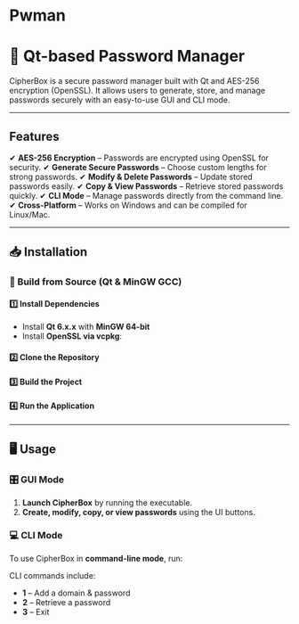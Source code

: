 # Pwman

# 🔐 Qt-based Password Manager

CipherBox is a secure password manager built with Qt and AES-256 encryption (OpenSSL). It allows users to generate, store, and manage passwords securely with an easy-to-use GUI and CLI mode.


---

## Features

✔ **AES-256 Encryption** – Passwords are encrypted using OpenSSL for security.
✔ **Generate Secure Passwords** – Choose custom lengths for strong passwords.
✔ **Modify & Delete Passwords** – Update stored passwords easily.
✔ **Copy & View Passwords** – Retrieve stored passwords quickly.
✔ **CLI Mode** – Manage passwords directly from the command line.
✔ **Cross-Platform** – Works on Windows and can be compiled for Linux/Mac.

---

## 📥 Installation

### **🔧 Build from Source (Qt & MinGW GCC)**

#### **1️⃣ Install Dependencies**

* Install **Qt 6.x.x** with **MinGW 64-bit**
* Install **OpenSSL via vcpkg**:

#### **2️⃣ Clone the Repository**

#### **3️⃣ Build the Project**

#### **4️⃣ Run the Application**

---

## 🖥️ Usage

### **🎛 GUI Mode**

1. **Launch CipherBox** by running the executable.
2. **Create, modify, copy, or view passwords** using the UI buttons.

### **💻 CLI Mode**

To use CipherBox in **command-line mode**, run:

CLI commands include:

* **1** – Add a domain & password
* **2** – Retrieve a password
* **3** – Exit
